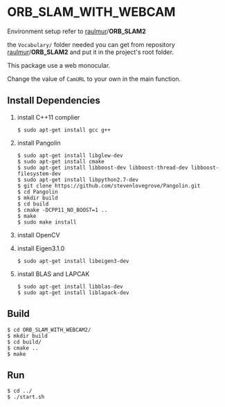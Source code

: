 # ORB_SLAM_WITH_WEBCAM

Environment  setup refer to [raulmur](https://github.com/raulmur)/**ORB_SLAM2**

the `Vocabulary/` folder needed you can get from repository [raulmur](https://github.com/raulmur)/**ORB_SLAM2** and put it in the project's root folder.

This package use a web monocular.

Change the value of  `CamURL`   to your own in the main function.

## Install Dependencies

1. install C++11 complier

   ```shell
   $ sudo apt-get install gcc g++ 
   ```

2. install Pangolin

   ```shell
   $ sudo apt-get install libglew-dev 
   $ sudo apt-get install cmake        
   $ sudo apt-get install libboost-dev libboost-thread-dev libboost-filesystem-dev  
   $ sudo apt-get install libpython2.7-dev 
   $ git clone https://github.com/stevenlovegrove/Pangolin.git  
   $ cd Pangolin  
   $ mkdir build  
   $ cd build  
   $ cmake -DCPP11_NO_BOOST=1 ..  
   $ make  
   $ sudo make install
   ```

3. install OpenCV

4. install Eigen3.1.0

   ```shell
   $ sudo apt-get install libeigen3-dev 
   ```

5. install BLAS and LAPCAK

   ```shell
   $ sudo apt-get install libblas-dev  
   $ sudo apt-get install liblapack-dev  
   ```


## Build

```shell
$ cd ORB_SLAM_WITH_WEBCAM2/
$ mkdir build
$ cd build/
$ cmake ..
$ make
```

## Run

```shell
$ cd ../
$ ./start.sh
```

